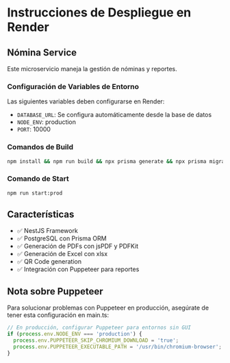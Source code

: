 # Instrucciones de Despliegue en Render

## Nómina Service

Este microservicio maneja la gestión de nóminas y reportes.

### Configuración de Variables de Entorno

Las siguientes variables deben configurarse en Render:

- `DATABASE_URL`: Se configura automáticamente desde la base de datos
- `NODE_ENV`: production
- `PORT`: 10000

### Comandos de Build

```bash
npm install && npm run build && npx prisma generate && npx prisma migrate deploy
```

### Comando de Start

```bash
npm run start:prod
```

## Características

- ✅ NestJS Framework
- ✅ PostgreSQL con Prisma ORM
- ✅ Generación de PDFs con jsPDF y PDFKit
- ✅ Generación de Excel con xlsx
- ✅ QR Code generation
- ✅ Integración con Puppeteer para reportes

## Nota sobre Puppeteer

Para solucionar problemas con Puppeteer en producción, asegúrate de tener esta configuración en main.ts:

```typescript
// En producción, configurar Puppeteer para entornos sin GUI
if (process.env.NODE_ENV === 'production') {
  process.env.PUPPETEER_SKIP_CHROMIUM_DOWNLOAD = 'true';
  process.env.PUPPETEER_EXECUTABLE_PATH = '/usr/bin/chromium-browser';
}
```